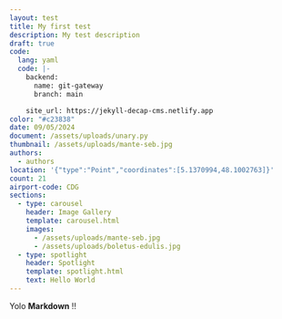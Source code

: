 ```yaml
---
layout: test
title: My first test
description: My test description
draft: true
code:
  lang: yaml
  code: |-
    backend:
      name: git-gateway
      branch: main

    site_url: https://jekyll-decap-cms.netlify.app
color: "#c23838"
date: 09/05/2024
document: /assets/uploads/unary.py
thumbnail: /assets/uploads/mante-seb.jpg
authors:
  - authors
location: '{"type":"Point","coordinates":[5.1370994,48.1002763]}'
count: 21
airport-code: CDG
sections:
  - type: carousel
    header: Image Gallery
    template: carousel.html
    images:
      - /assets/uploads/mante-seb.jpg
      - /assets/uploads/boletus-edulis.jpg
  - type: spotlight
    header: Spotlight
    template: spotlight.html
    text: Hello World
---
```

Yolo **Markdown** !!
